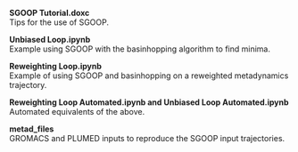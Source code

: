 **SGOOP Tutorial.doxc**  
Tips for the use of SGOOP.

**Unbiased Loop.ipynb**  
Example using SGOOP with the basinhopping algorithm to find minima.


**Reweighting Loop.ipynb**  
Example of using SGOOP and basinhopping on a reweighted metadynamics trajectory.


**Reweighting Loop Automated.ipynb and Unbiased Loop Automated.ipynb**  
Automated equivalents of the above.

**metad_files**  
GROMACS and PLUMED inputs to reproduce the SGOOP input trajectories.
